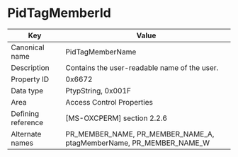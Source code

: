# PidTagMemberId

| Key | Value |
|---|---|
| Canonical name | PidTagMemberName |
| Description | Contains the user-readable name of the user. |
| Property ID | 0x6672 |
| Data type | PtypString, 0x001F |
| Area | Access Control Properties |
| Defining reference | [MS-OXCPERM] section 2.2.6 |
| Alternate names | PR_MEMBER_NAME, PR_MEMBER_NAME_A, ptagMemberName, PR_MEMBER_NAME_W |
